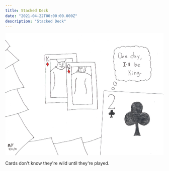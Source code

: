 ```yaml
---
title: Stacked Deck
date: "2021-04-22T00:00:00.000Z"
description: "Stacked Deck"
---
```


![Stacked Deck](./stacked-deck.jpg)

Cards don't know they're wild until they're played.

